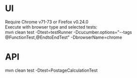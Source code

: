 # UI
Require Chrome v71-73 or Firefox v0.24.0 <br />
Execute with browser type and selected tests:<br />
mvn clean test -Dtest=testRunner -Dcucumber.options="--tags @FunctionTest,@EndtoEndTest"  -DbrowserName=chrome

# API
mvn clean test -Dtest=PostageCalculationTest
